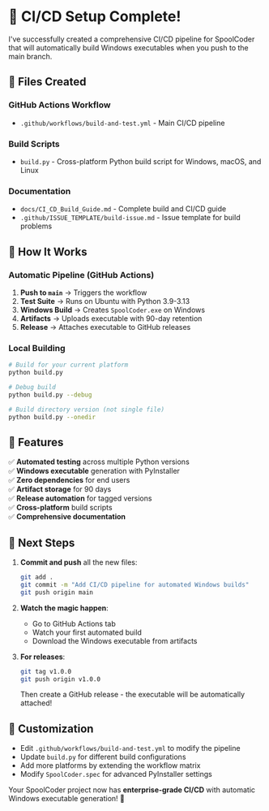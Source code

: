 # 🚀 CI/CD Setup Complete!

I've successfully created a comprehensive CI/CD pipeline for SpoolCoder that will automatically build Windows executables when you push to the main branch.

## 📁 Files Created

### GitHub Actions Workflow
- `.github/workflows/build-and-test.yml` - Main CI/CD pipeline

### Build Scripts
- `build.py` - Cross-platform Python build script for Windows, macOS, and Linux

### Documentation
- `docs/CI_CD_Build_Guide.md` - Complete build and CI/CD guide
- `.github/ISSUE_TEMPLATE/build-issue.md` - Issue template for build problems

## 🔄 How It Works

### Automatic Pipeline (GitHub Actions)
1. **Push to `main`** → Triggers the workflow
2. **Test Suite** → Runs on Ubuntu with Python 3.9-3.13  
3. **Windows Build** → Creates `SpoolCoder.exe` on Windows
4. **Artifacts** → Uploads executable with 90-day retention
5. **Release** → Attaches executable to GitHub releases

### Local Building
```bash
# Build for your current platform
python build.py

# Debug build
python build.py --debug

# Build directory version (not single file)
python build.py --onedir
```

## 🎯 Features

✅ **Automated testing** across multiple Python versions  
✅ **Windows executable** generation with PyInstaller  
✅ **Zero dependencies** for end users  
✅ **Artifact storage** for 90 days  
✅ **Release automation** for tagged versions  
✅ **Cross-platform** build scripts  
✅ **Comprehensive documentation**  

## 🚀 Next Steps

1. **Commit and push** all the new files:
   ```bash
   git add .
   git commit -m "Add CI/CD pipeline for automated Windows builds"
   git push origin main
   ```

2. **Watch the magic happen**:
   - Go to GitHub Actions tab
   - Watch your first automated build
   - Download the Windows executable from artifacts

3. **For releases**:
   ```bash
   git tag v1.0.0
   git push origin v1.0.0
   ```
   Then create a GitHub release - the executable will be automatically attached!

## 🔧 Customization

- Edit `.github/workflows/build-and-test.yml` to modify the pipeline
- Update `build.py` for different build configurations  
- Add more platforms by extending the workflow matrix
- Modify `SpoolCoder.spec` for advanced PyInstaller settings

Your SpoolCoder project now has **enterprise-grade CI/CD** with automatic Windows executable generation! 🎉
